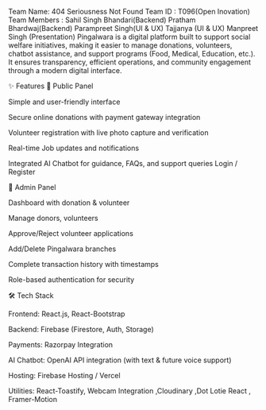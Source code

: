 Team Name: 404 Seriousness Not Found 
Team ID : T096(Open Inovation)
Team Members : Sahil Singh Bhandari(Backend)
               Pratham Bhardwaj(Backend)
               Parampreet Singh(UI & UX)
               Tajjanya (UI & UX)
               Manpreet Singh (Presentation)
Pingalwara is a digital platform built to support social welfare initiatives, making it easier to manage donations, volunteers, chatbot assistance, and support programs (Food, Medical, Education, etc.). It ensures transparency, efficient operations, and community engagement through a modern digital interface.

✨ Features
🔹 Public Panel

Simple and user-friendly interface

Secure online donations with payment gateway integration

Volunteer registration with live photo capture and verification

Real-time Job updates and notifications

Integrated AI Chatbot for guidance, FAQs, and support queries
Login / Register

🔹 Admin Panel

Dashboard with donation & volunteer 

Manage donors, volunteers

Approve/Reject volunteer applications

Add/Delete Pingalwara branches

Complete transaction history with timestamps

Role-based authentication for security


🛠️ Tech Stack

Frontend: React.js, React-Bootstrap

Backend: Firebase (Firestore, Auth, Storage)

Payments: Razorpay Integration

AI Chatbot: OpenAI API integration (with text & future voice support)

Hosting: Firebase Hosting / Vercel

Utilities: React-Toastify, Webcam Integration ,Cloudinary ,Dot Lotie React , Framer-Motion

